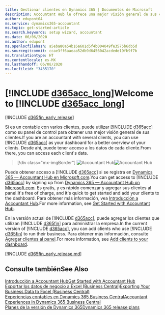 ```yaml
---
title: Gestionar clientes en Dynamics 365 | Documentos de Microsoft
description: Accountant Hub le ofrece una mejor visión general de sus clientes para que pueda cambiar fácilmente de cliente a cliente.
author: edupont04
ms.service: dynamics365-accountant
ms.topic: get-started-article
ms.search.keywords: setup wizard, accountant
ms.date: 06/06/2020
ms.author: edupont
ms.openlocfilehash: a5eba80a54b16a601d5f4b004049fe3575b6db5d
ms.sourcegitcommit: ccae3ff6aaeaa52db9d6456042acdede19fb9f7b
ms.translationtype: HT
ms.contentlocale: es-MX
ms.lasthandoff: 06/08/2020
ms.locfileid: "3435170"
---
```

# <a name="welcome-to-d365acc_long"></a><span data-ttu-id="01c04-103">[!INCLUDE [d365acc_long](includes/d365acc_long_md.md)]</span><span class="sxs-lookup"><span data-stu-id="01c04-103">Welcome to [!INCLUDE [d365acc_long](includes/d365acc_long_md.md)]</span></span>

[!INCLUDE [d365fin_early_release](includes/d365fin_early_release.md.md)]

<span data-ttu-id="01c04-104">Si es un contable con varios clientes, puede utilizar [!INCLUDE [d365acc](includes/d365acc_md.md)] como su panel de control para obtener una mejor visión general de sus clientes.</span><span class="sxs-lookup"><span data-stu-id="01c04-104">If you are an accountant with several clients, you can use [!INCLUDE [d365acc](includes/d365acc_md.md)] as your dashboard for a better overview of your clients.</span></span> <span data-ttu-id="01c04-105">Desde ahí, puede tener acceso a los datos de cada cliente.</span><span class="sxs-lookup"><span data-stu-id="01c04-105">From there, you can access each client's data.</span></span>  

> [!div class="mx-imgBorder"]
> <span data-ttu-id="01c04-106">![Accountant Hub](./media/accountant-get-started/accountant-dashboard.png)</span><span class="sxs-lookup"><span data-stu-id="01c04-106">![Accountant Hub](./media/accountant-get-started/accountant-dashboard.png)</span></span>

<span data-ttu-id="01c04-107">Puede obtener acceso a [!INCLUDE [d365acc](includes/d365acc_md.md)] si se registra en [Dynamics 365 — Accountant Hub en Microsoft.com](https://www.microsoft.com/dynamics365/financial-insights-for-accountants).</span><span class="sxs-lookup"><span data-stu-id="01c04-107">You can get access to [!INCLUDE [d365acc](includes/d365acc_md.md)] by signing up from [Dynamics 365 — Accountant Hub on Microsoft.com](https://www.microsoft.com/dynamics365/financial-insights-for-accountants).</span></span> <span data-ttu-id="01c04-108">Es gratis, y es rápido comenzar y agregar sus clientes al panel.</span><span class="sxs-lookup"><span data-stu-id="01c04-108">It's free of charge, and it's quick to get started and add your clients to the dashboard.</span></span> <span data-ttu-id="01c04-109">Para obtener más información, vea [Introducción a Accountant Hub](get-started.md).</span><span class="sxs-lookup"><span data-stu-id="01c04-109">For more information, see [Get Started with Accountant Hub](get-started.md).</span></span>  

<span data-ttu-id="01c04-110">En la versión actual de [!INCLUDE [d365acc](includes/d365acc_md.md)], puede agregar los clientes que utilizan [!INCLUDE [d365fin](includes/d365fin_long_md.md)] para administrar la empresa.</span><span class="sxs-lookup"><span data-stu-id="01c04-110">In the current version of [!INCLUDE [d365acc](includes/d365acc_md.md)], you can add clients who use [!INCLUDE [d365fin](includes/d365fin_long_md.md)] to run their business.</span></span> <span data-ttu-id="01c04-111">Para obtener más información, consulte [Agregar clientes al panel](add-client.md).</span><span class="sxs-lookup"><span data-stu-id="01c04-111">For more information, see [Add clients to your dashboard](add-client.md).</span></span>  

[!INCLUDE [d365fin_early_release.md](includes/d365fin_early_release.md.md)]

## <a name="see-also"></a><span data-ttu-id="01c04-112">Consulte también</span><span class="sxs-lookup"><span data-stu-id="01c04-112">See Also</span></span>

[<span data-ttu-id="01c04-113">Introducción a Accountant Hub</span><span class="sxs-lookup"><span data-stu-id="01c04-113">Get Started with Accountant Hub</span></span>](get-started.md)  
[<span data-ttu-id="01c04-114">Exportar los datos de negocio a Excel (Business Central)</span><span class="sxs-lookup"><span data-stu-id="01c04-114">Exporting Your Business Data to Excel (Business Central)</span></span>](/dynamics365/business-central/about-export-data)  
[<span data-ttu-id="01c04-115">Experiencias contables en Dynamics 365 Business Central</span><span class="sxs-lookup"><span data-stu-id="01c04-115">Accountant Experiences in Dynamics 365 Business Central</span></span>](/dynamics365/business-central/finance-accounting)  
[<span data-ttu-id="01c04-116">Planes de la versión de Dynamics 365</span><span class="sxs-lookup"><span data-stu-id="01c04-116">Dynamics 365 release plans</span></span>](/dynamics365/release-plans/)  
